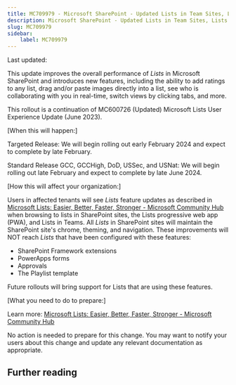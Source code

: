 ```yaml
---
title: MC709979 - Microsoft SharePoint - Updated Lists in Team Sites, Lists progressive web app (PWA), and Teams
description: Microsoft SharePoint - Updated Lists in Team Sites, Lists progressive web app (PWA), and Teams
slug: MC709979
sidebar:
    label: MC709979
---
```



Last updated: 

<p>This update improves the overall performance of <i>Lists </i>in Microsoft SharePoint and introduces new features, including the ability to add ratings to any list, drag and/or paste images directly into a list, see who is collaborating with you in real-time, switch views by clicking tabs, and more.</p><p>This rollout is a continuation of MC600726 (Updated) Microsoft Lists User Experience Update (June 2023).<br></p>
<p>[When this will happen:]<br></p><p>Targeted Release: We will begin rolling out early February 2024 and expect to complete by late February. 
</p><p>
</p><p>Standard Release GCC, GCCHigh, DoD, USSec, and USNat: We will begin rolling out late February&nbsp;and expect to complete by late June 2024.<br></p><p>[How this will affect your organization:]<br></p><p>Users in affected tenants will see <i>Lists </i>feature updates as described in <a href="https://techcommunity.microsoft.com/t5/microsoft-365-blog/microsoft-lists-easier-better-faster-stronger/bc-p/3842882" target="_blank">Microsoft Lists: Easier, Better, Faster, Stronger - Microsoft Community Hub</a> when browsing to lists in SharePoint sites, the Lists progressive web app (PWA), and Lists in Teams. All <i>Lists </i>in SharePoint sites will maintain the SharePoint site's chrome, theming, and navigation. These improvements will NOT reach <i>Lists </i>that have been configured with these features:</p><ul><li>SharePoint Framework extensions </li><li>PowerApps forms </li><li>Approvals </li><li>The Playlist template</li></ul><p>Future rollouts will bring support for Lists that are using these features.</p><p>[What you need to do to prepare:]<br></p>
<p>Learn more: <a href="https://techcommunity.microsoft.com/t5/microsoft-365-blog/microsoft-lists-easier-better-faster-stronger/bc-p/3842882" target="_blank">Microsoft Lists: Easier, Better, Faster, Stronger - Microsoft Community Hub</a></p><p>No action is needed to prepare for this change. You may want to notify your users about this change and update any relevant documentation as appropriate.<br></p>

## Further reading
